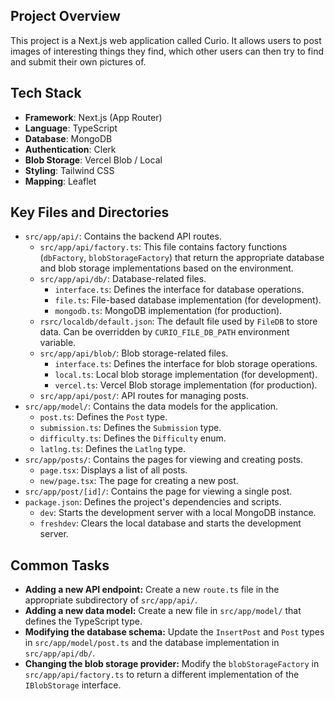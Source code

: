 ## Project Overview

This project is a Next.js web application called Curio. It allows users to post images of interesting things they find, which other users can then try to find and submit their own pictures of.

## Tech Stack

*   **Framework**: Next.js (App Router)
*   **Language**: TypeScript
*   **Database**: MongoDB
*   **Authentication**: Clerk
*   **Blob Storage**: Vercel Blob / Local
*   **Styling**: Tailwind CSS
*   **Mapping**: Leaflet

## Key Files and Directories

*   `src/app/api/`: Contains the backend API routes.
    *   `src/app/api/factory.ts`: This file contains factory functions (`dbFactory`, `blobStorageFactory`) that return the appropriate database and blob storage implementations based on the environment.
    *   `src/app/api/db/`: Database-related files.
        *   `interface.ts`: Defines the interface for database operations.
        *   `file.ts`: File-based database implementation (for development).
        *   `mongodb.ts`: MongoDB implementation (for production).
    *   `rsrc/localdb/default.json`: The default file used by `FileDB` to store data. Can be overridden by `CURIO_FILE_DB_PATH` environment variable.
    *   `src/app/api/blob/`: Blob storage-related files.
        *   `interface.ts`: Defines the interface for blob storage operations.
        *   `local.ts`: Local blob storage implementation (for development).
        *   `vercel.ts`: Vercel Blob storage implementation (for production).
    *   `src/app/api/post/`: API routes for managing posts.
*   `src/app/model/`: Contains the data models for the application.
    *   `post.ts`: Defines the `Post` type.
    *   `submission.ts`: Defines the `Submission` type.
    *   `difficulty.ts`: Defines the `Difficulty` enum.
    *   `latlng.ts`: Defines the `Latlng` type.
*   `src/app/posts/`: Contains the pages for viewing and creating posts.
    *   `page.tsx`: Displays a list of all posts.
    *   `new/page.tsx`: The page for creating a new post.
*   `src/app/post/[id]/`: Contains the page for viewing a single post.
*   `package.json`: Defines the project's dependencies and scripts.
    *   `dev`: Starts the development server with a local MongoDB instance.
    *   `freshdev`: Clears the local database and starts the development server.

## Common Tasks

*   **Adding a new API endpoint:** Create a new `route.ts` file in the appropriate subdirectory of `src/app/api/`.
*   **Adding a new data model:** Create a new file in `src/app/model/` that defines the TypeScript type.
*   **Modifying the database schema:** Update the `InsertPost` and `Post` types in `src/app/model/post.ts` and the database implementation in `src/app/api/db/`.
*   **Changing the blob storage provider:** Modify the `blobStorageFactory` in `src/app/api/factory.ts` to return a different implementation of the `IBlobStorage` interface.
